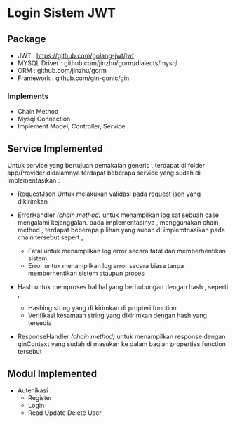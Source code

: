 # Login Sistem JWT 

## Package

- JWT : https://github.com/golang-jwt/jwt
- MYSQL Driver : github.com/jinzhu/gorm/dialects/mysql
- ORM : github.com/jinzhu/gorm
- Framework : github.com/gin-gonic/gin

### Implements

- Chain Method
- Mysql Connection
- Implement Model, Controller, Service

## Service Implemented

Untuk service yang bertujuan pemakaian generic , terdapat di folder app/Provider didalamnya terdapat beberapa service yang sudah di implementasikan :

- RequestJson
  Untuk melakukan validasi pada request json yang dikirimkan

- ErrorHandler _(chain method)_
  untuk menampilkan log sat sebuah case mengalami kejanggalan. pada implementasinya , menggunakan chain method , terdapat beberapa pilihan yang sudah di implemtnasikan pada chain tersebut sepert ,
  - Fatal
    untuk menampilkan log error secara fatal dan memberhentikan sistem
  - Error
    untuk menampilkan log error secara biasa tanpa memberhentikan sistem ataupun proses

- Hash
  untuk memproses hal hal yang berhubungan dengan hash , seperti ,
  - Hashing string yang di kirimkan di propteri function
  - Verifikasi kesamaan string yang dikirimkan dengan hash yang tersedia
- ResponseHandler _(chain method)_
  untuk menampilkan response dengan ginContext yang sudah di masukan ke dalam bagian properties function tersebut

## Modul Implemented

- Autenikasi
  - Register
  - Login 
  - Read Update Delete User
